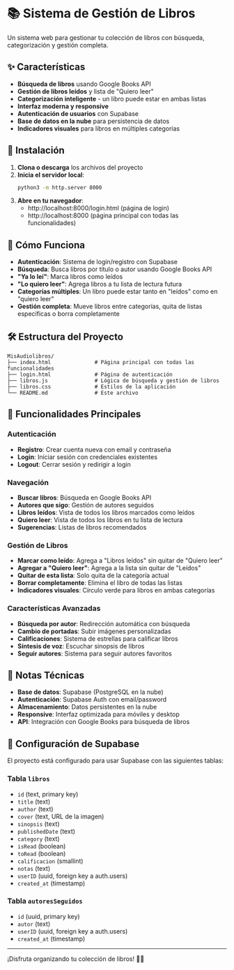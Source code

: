 # 📚 Sistema de Gestión de Libros

Un sistema web para gestionar tu colección de libros con búsqueda, categorización y gestión completa.

## ✨ Características

- **Búsqueda de libros** usando Google Books API
- **Gestión de libros leídos** y lista de "Quiero leer"
- **Categorización inteligente** - un libro puede estar en ambas listas
- **Interfaz moderna y responsive**
- **Autenticación de usuarios** con Supabase
- **Base de datos en la nube** para persistencia de datos
- **Indicadores visuales** para libros en múltiples categorías

## 🚀 Instalación

1. **Clona o descarga** los archivos del proyecto
2. **Inicia el servidor local**:
   ```bash
   python3 -m http.server 8000
   ```
3. **Abre en tu navegador**:
   - http://localhost:8000/login.html (página de login)
   - http://localhost:8000 (página principal con todas las funcionalidades)

## 📖 Cómo Funciona

- **Autenticación**: Sistema de login/registro con Supabase
- **Búsqueda**: Busca libros por título o autor usando Google Books API
- **"Ya lo leí"**: Marca libros como leídos
- **"Lo quiero leer"**: Agrega libros a tu lista de lectura futura
- **Categorías múltiples**: Un libro puede estar tanto en "leídos" como en "quiero leer"
- **Gestión completa**: Mueve libros entre categorías, quita de listas específicas o borra completamente

## 🛠️ Estructura del Proyecto

```
MisAudiolibros/
├── index.html              # Página principal con todas las funcionalidades
├── login.html              # Página de autenticación
├── libros.js               # Lógica de búsqueda y gestión de libros
├── libros.css              # Estilos de la aplicación
└── README.md               # Este archivo
```

## 🎯 Funcionalidades Principales

### Autenticación
- **Registro**: Crear cuenta nueva con email y contraseña
- **Login**: Iniciar sesión con credenciales existentes
- **Logout**: Cerrar sesión y redirigir a login

### Navegación
- **Buscar libros**: Búsqueda en Google Books API
- **Autores que sigo**: Gestión de autores seguidos
- **Libros leídos**: Vista de todos los libros marcados como leídos
- **Quiero leer**: Vista de todos los libros en tu lista de lectura
- **Sugerencias**: Listas de libros recomendados

### Gestión de Libros
- **Marcar como leído**: Agrega a "Libros leídos" sin quitar de "Quiero leer"
- **Agregar a "Quiero leer"**: Agrega a la lista sin quitar de "Leídos"
- **Quitar de esta lista**: Solo quita de la categoría actual
- **Borrar completamente**: Elimina el libro de todas las listas
- **Indicadores visuales**: Círculo verde para libros en ambas categorías

### Características Avanzadas
- **Búsqueda por autor**: Redirección automática con búsqueda
- **Cambio de portadas**: Subir imágenes personalizadas
- **Calificaciones**: Sistema de estrellas para calificar libros
- **Síntesis de voz**: Escuchar sinopsis de libros
- **Seguir autores**: Sistema para seguir autores favoritos

## 📝 Notas Técnicas

- **Base de datos**: Supabase (PostgreSQL en la nube)
- **Autenticación**: Supabase Auth con email/password
- **Almacenamiento**: Datos persistentes en la nube
- **Responsive**: Interfaz optimizada para móviles y desktop
- **API**: Integración con Google Books para búsqueda de libros

## 🔧 Configuración de Supabase

El proyecto está configurado para usar Supabase con las siguientes tablas:

### Tabla `libros`
- `id` (text, primary key)
- `title` (text)
- `author` (text)
- `cover` (text, URL de la imagen)
- `sinopsis` (text)
- `publishedDate` (text)
- `category` (text)
- `isRead` (boolean)
- `toRead` (boolean)
- `calificacion` (smallint)
- `notas` (text)
- `userID` (uuid, foreign key a auth.users)
- `created_at` (timestamp)

### Tabla `autoresSeguidos`
- `id` (uuid, primary key)
- `autor` (text)
- `userID` (uuid, foreign key a auth.users)
- `created_at` (timestamp)

---

¡Disfruta organizando tu colección de libros! 📖✨ 